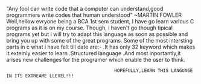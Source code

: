 "Any fool can write code that a computer can understand,good programmers write codes that human understood" 
                                                                                                          ~MARTIN FOWLER
Well,hellow evryone being a BCA 1st sem student, I have go learn various C programs as it is on my course. Though, i haven't go though tipical programs yet but i will try to adapt this language as soon as possible and bring you up with some of the great programs.
Some of the most intersting parts in c what i have felt till date are:-
                                                                        .It has only 32 keyword which makes it extemly easier to learn
                                                                        .Structured language
                                                                        .And most inportantly,it arises new challenges for the programer which enable the user to think.
                                                                        
                                                                        
                                            HOPEFULLY,LEARN THIS LANGUAGE IN ITS EXTREAME LLEVEL!!!                            
